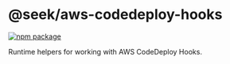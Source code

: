 # @seek/aws-codedeploy-hooks

[![npm package](https://img.shields.io/npm/v/%40seek/aws-codedeploy-hooks)](https://www.npmjs.com/package/@seek/aws-codedeploy-hooks)

Runtime helpers for working with AWS CodeDeploy Hooks.
